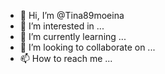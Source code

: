 - 👋 Hi, I’m @Tina89moeina
- 👀 I’m interested in ...
- 🌱 I’m currently learning ...
- 💞️ I’m looking to collaborate on ...
- 📫 How to reach me ...

<!---
Tina89moeina/Tina89moeina is a ✨ special ✨ repository because its `README.md` (this file) appears on your GitHub profile.
You can click the Preview link to take a look at your changes.
--->
